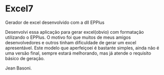 # Excel7
Gerador de excel desenvolvido com a dll EPPlus

Desenvolvi essa aplicação para gerar excel(obvio) com formatação utilizando o EPPlus.
O motivo foi que muitos de meus amigos desenvolvedores e outros tinham dificuldade de gerar um excel apresentável.
Este modelo que aperfeiçoei é bastante simples, ainda não é uma versão final, sempre estará melhorando, mas já atende o requisito básico de geração.

Jean Basoni.
